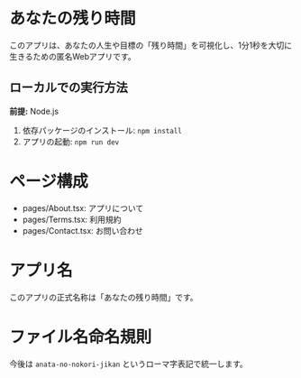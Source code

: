 # あなたの残り時間

このアプリは、あなたの人生や目標の「残り時間」を可視化し、1分1秒を大切に生きるための匿名Webアプリです。

## ローカルでの実行方法

**前提:** Node.js

1. 依存パッケージのインストール:
   `npm install`
2. アプリの起動:
   `npm run dev`

# ページ構成
- pages/About.tsx: アプリについて
- pages/Terms.tsx: 利用規約
- pages/Contact.tsx: お問い合わせ

# アプリ名
このアプリの正式名称は「あなたの残り時間」です。

# ファイル名命名規則
今後は `anata-no-nokori-jikan` というローマ字表記で統一します。
